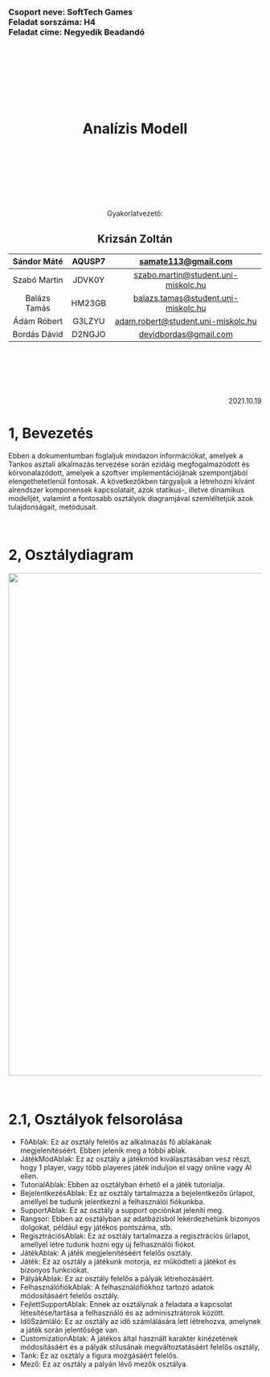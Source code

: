 <h3>Csoport neve: SoftTech Games </br>
Feladat sorszáma: H4 </br>
Feladat címe: Negyedik Beadandó </h3>

<p>&nbsp;</p>
<p>&nbsp;</p>
<p>&nbsp;</p>
<p>&nbsp;</p>

<h1 align="center">Analízis Modell</font></h1>

<p>&nbsp;</p>
<p>&nbsp;</p>
<p>&nbsp;</p>
<p>&nbsp;</p>

<p align="center">Gyakorlatvezető:</p>
<h2 align="center">Krizsán Zoltán</font></h2>

| Sándor Máté    | AQUSP7          | samate113@gmail.com     |
|:--------------:|:---------------:|:------------------------------------:|
| Szabó Martin   | JDVK0Y          | szabo.martin@student.uni-miskolc.hu    |
| Balázs Tamás   | HM23GB          | balazs.tamas@student.uni-miskolc.hu    |
| Ádám Róbert    | G3LZYU          | adam.robert@student.uni-miskolc.hu     |
| Bordás Dávid   | D2NGJO          | devidbordas@gmail.com   |


<p>&nbsp;</p>
<p>&nbsp;</p>
<p>&nbsp;</p>



<p align="right">2021.10.19</p>

1, Bevezetés
=========
Ebben a dokumentumban foglaljuk mindazon információkat, amelyek a Tankos asztali alkalmazás tervezése során ezidáig megfogalmazódott és körvonalazódott, amelyek a szoftver implementációjának szempontjából elengethetetlenül fontosak.
A következőkben tárgyaljuk a létrehozni kívánt alrendszer komponensek kapcsolatait, azok statikus-, illetve dinamikus modelljét, valamint a fontosabb osztályok diagramjával szemléltetjük azok tulajdonságait, metódusait.

<p>&nbsp;</p>

2, Osztálydiagram
=========

<img src="analizisModell.png" width="1000">

<p>&nbsp;</p>

2.1, Osztályok felsorolása
=========
<ul>
  <li>FőAblak: Ez az osztály felelős az alkalmazás fő ablakának megjelenítéséért. Ebben jelenik meg a többi ablak.
  <li>JátékMódAblak: Ez az osztály a játékmód kiválasztásában vesz részt, hogy 1 player, vagy több playeres játék induljon el vagy online vagy Al ellen.
  <li>TutorialAblak: Ebben az osztályban érhető el a játék tutorialja.
  <li>BejelentkezésAblak: Ez az osztály tartalmazza a bejelentkezős űrlapot, amellyel be tudunk jelentkezni a felhasználói fiókunkba.
  <li>SupportAblak: Ez az osztály a support opciónkat jeleníti meg.
  <li>Rangsor: Ebben az osztályban az adatbázisból lekérdezhetünk bizonyos dolgokat, például egy játékos pontszáma, stb.
  <li>RegisztrációsAblak: Ez az osztály tartalmazza a regisztrációs űrlapot, amellyel létre tudunk hozni egy új felhasználói fiókot.
  <li>JátékAblak: A játék megjelenítéséért felelős osztály.
  <li>Játék: Ez az osztály a játékunk motorja, ez működteti a játékot és bizonyos funkciókat.
  <li>PályákAblak: Ez az osztály felelős a pályák létrehozásáért.
  <li>FelhasználófiókAblak: A felhasználófiókhoz tartozó adatok módosításáért felelős osztály.
  <li>FejlettSupportAblak: Ennek az osztálynak a feladata a kapcsolat létesítése/tartása a felhasználó és az adminisztrátorok között.
  <li>IdőSzámláló: Ez az osztály az idő számlálására lett létrehozva, amelynek a játék során jelentősége van.
  <li>CustomizationAblak: A játékos által használt karakter kinézetének módosításáért és a pályák stílusának megváltoztatásáért felelős osztály,
  <li>Tank: Ez az osztály a figura mozgásáért felelős.
  <li>Mező: Ez az osztály a pályán lévő mezők osztálya.
</ul>
    
<p>&nbsp;</p>
